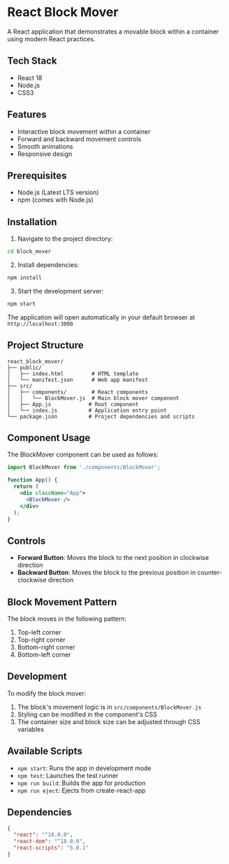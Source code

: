 # React Block Mover

A React application that demonstrates a movable block within a container using modern React practices.

## Tech Stack

- React 18
- Node.js
- CSS3

## Features

- Interactive block movement within a container
- Forward and backward movement controls
- Smooth animations
- Responsive design

## Prerequisites

- Node.js (Latest LTS version)
- npm (comes with Node.js)

## Installation

1. Navigate to the project directory:

```bash
cd block_mover
```

2. Install dependencies:

```bash
npm install
```

3. Start the development server:

```bash
npm start
```

The application will open automatically in your default browser at `http://localhost:3000`

## Project Structure

```
react_block_mover/
├── public/
│   ├── index.html         # HTML template
│   └── manifest.json      # Web app manifest
├── src/
│   ├── components/        # React components
│   │   └── BlockMover.js  # Main block mover component
│   ├── App.js            # Root component
│   └── index.js          # Application entry point
└── package.json          # Project dependencies and scripts
```

## Component Usage

The BlockMover component can be used as follows:

```jsx
import BlockMover from './components/BlockMover';

function App() {
  return (
    <div className="App">
      <BlockMover />
    </div>
  );
}
```

## Controls

- **Forward Button**: Moves the block to the next position in clockwise direction
- **Backward Button**: Moves the block to the previous position in counter-clockwise direction

## Block Movement Pattern

The block moves in the following pattern:
1. Top-left corner
2. Top-right corner
3. Bottom-right corner
4. Bottom-left corner

## Development

To modify the block mover:

1. The block's movement logic is in `src/components/BlockMover.js`
2. Styling can be modified in the component's CSS
3. The container size and block size can be adjusted through CSS variables

## Available Scripts

- `npm start`: Runs the app in development mode
- `npm test`: Launches the test runner
- `npm run build`: Builds the app for production
- `npm run eject`: Ejects from create-react-app

## Dependencies

```json
{
  "react": "^18.0.0",
  "react-dom": "^18.0.0",
  "react-scripts": "5.0.1"
}
```
